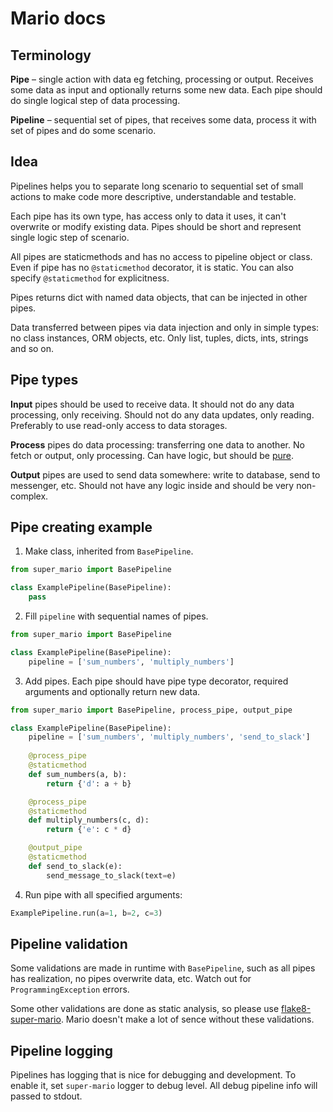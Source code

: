 # Mario docs

## Terminology

**Pipe** – single action with data eg fetching, processing or output.
Receives some data as input and optionally returns some new data.
Each pipe should do single logical step of data processing.

**Pipeline** – sequential set of pipes, that receives some data,
process it with set of pipes and do some scenario.

## Idea

Pipelines helps you to separate long scenario to sequential
set of small actions to make code more descriptive, understandable
and testable.

Each pipe has its own type, has access only to data it uses, it can't 
overwrite or modify existing data. Pipes should be short and represent
single logic step of scenario.

All pipes are staticmethods and has no access to pipeline object or class.
Even if pipe has no `@staticmethod` decorator, it is static.
You can also specify `@staticmethod` for explicitness.

Pipes returns dict with named data objects, that can be injected in
other pipes.

Data transferred between pipes via data injection and only in simple types:
no class instances, ORM objects, etc. Only list, tuples, dicts, ints,
strings and so on.

## Pipe types

**Input** pipes should be used to receive data. It should not do
any data processing, only receiving. Should not do any data updates,
only reading. Preferably to use read-only access to data storages.  

**Process** pipes do data processing: transferring one data to another.
No fetch or output, only processing. Can have logic, but should be
[pure](https://en.wikipedia.org/wiki/Pure_function).

**Output** pipes are used to send data somewhere: write to database,
send to messenger, etc. Should not have any logic inside and should
be very non-complex.

## Pipe creating example

1. Make class, inherited from `BasePipeline`.

```python
from super_mario import BasePipeline

class ExamplePipeline(BasePipeline):
    pass
```

2. Fill `pipeline` with sequential names of pipes.

```python
from super_mario import BasePipeline

class ExamplePipeline(BasePipeline):
    pipeline = ['sum_numbers', 'multiply_numbers']
```

3. Add pipes. Each pipe should have pipe type decorator,
required arguments and optionally return new data.

```python
from super_mario import BasePipeline, process_pipe, output_pipe

class ExamplePipeline(BasePipeline):
    pipeline = ['sum_numbers', 'multiply_numbers', 'send_to_slack']
    
    @process_pipe
    @staticmethod
    def sum_numbers(a, b):
        return {'d': a + b}

    @process_pipe
    @staticmethod
    def multiply_numbers(c, d):
        return {'e': c * d}

    @output_pipe
    @staticmethod
    def send_to_slack(e):
        send_message_to_slack(text=e)

```

4. Run pipe with all specified arguments:

```python
ExamplePipeline.run(a=1, b=2, c=3)
```

## Pipeline validation

Some validations are made in runtime with `BasePipeline`, such as all pipes
has realization, no pipes overwrite data, etc.
Watch out for `ProgrammingException` errors.

Some other validations are done as static analysis,
so please use [flake8-super-mario](https://github.com/Melevir/flake8-super-mario).
Mario doesn't make a lot of sence without these validations.


## Pipeline logging

Pipelines has logging that is nice for debugging and development.
To enable it, set `super-mario` logger to debug level.
All debug pipeline info will passed to stdout.
